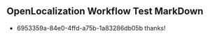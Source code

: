 ## OpenLocalization Workflow Test MarkDown
* 6953359a-84e0-4ffd-a75b-1a83286db05b 
thanks!<!--HONumber=Mar16_HO2-->
